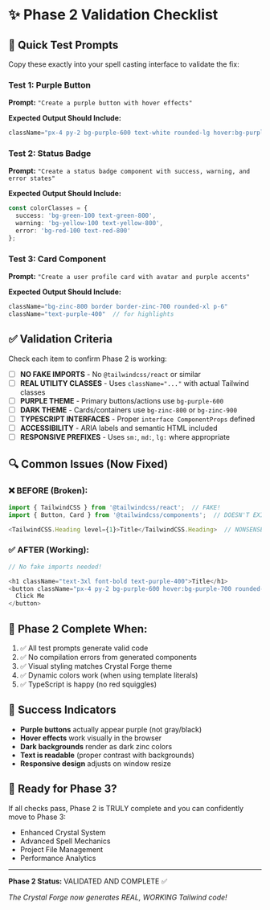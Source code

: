 # ✨ Phase 2 Validation Checklist

## 🎯 Quick Test Prompts

Copy these exactly into your spell casting interface to validate the fix:

### Test 1: Purple Button
**Prompt:** `"Create a purple button with hover effects"`

**Expected Output Should Include:**
```typescript
className="px-4 py-2 bg-purple-600 text-white rounded-lg hover:bg-purple-700 transition-colors"
```

### Test 2: Status Badge
**Prompt:** `"Create a status badge component with success, warning, and error states"`

**Expected Output Should Include:**
```typescript
const colorClasses = {
  success: 'bg-green-100 text-green-800',
  warning: 'bg-yellow-100 text-yellow-800',
  error: 'bg-red-100 text-red-800'
};
```

### Test 3: Card Component
**Prompt:** `"Create a user profile card with avatar and purple accents"`

**Expected Output Should Include:**
```typescript
className="bg-zinc-800 border border-zinc-700 rounded-xl p-6"
className="text-purple-400"  // for highlights
```

## ✅ Validation Criteria

Check each item to confirm Phase 2 is working:

- [ ] **NO FAKE IMPORTS** - No `@tailwindcss/react` or similar
- [ ] **REAL UTILITY CLASSES** - Uses `className="..."` with actual Tailwind classes
- [ ] **PURPLE THEME** - Primary buttons/actions use `bg-purple-600`
- [ ] **DARK THEME** - Cards/containers use `bg-zinc-800` or `bg-zinc-900`
- [ ] **TYPESCRIPT INTERFACES** - Proper `interface ComponentProps` defined
- [ ] **ACCESSIBILITY** - ARIA labels and semantic HTML included
- [ ] **RESPONSIVE PREFIXES** - Uses `sm:`, `md:`, `lg:` where appropriate

## 🔍 Common Issues (Now Fixed)

### ❌ BEFORE (Broken):
```typescript
import { TailwindCSS } from '@tailwindcss/react';  // FAKE!
import { Button, Card } from '@tailwindcss/components';  // DOESN'T EXIST!

<TailwindCSS.Heading level={1}>Title</TailwindCSS.Heading>  // NONSENSE!
```

### ✅ AFTER (Working):
```typescript
// No fake imports needed!

<h1 className="text-3xl font-bold text-purple-400">Title</h1>
<button className="px-4 py-2 bg-purple-600 hover:bg-purple-700 rounded-lg">
  Click Me
</button>
```

## 🚦 Phase 2 Complete When:

1. ✅ All test prompts generate valid code
2. ✅ No compilation errors from generated components
3. ✅ Visual styling matches Crystal Forge theme
4. ✅ Dynamic colors work (when using template literals)
5. ✅ TypeScript is happy (no red squiggles)

## 🎉 Success Indicators

- **Purple buttons** actually appear purple (not gray/black)
- **Hover effects** work visually in the browser
- **Dark backgrounds** render as dark zinc colors
- **Text is readable** (proper contrast with backgrounds)
- **Responsive design** adjusts on window resize

## 🚀 Ready for Phase 3?

If all checks pass, Phase 2 is TRULY complete and you can confidently move to Phase 3:

- Enhanced Crystal System
- Advanced Spell Mechanics
- Project File Management
- Performance Analytics

---

**Phase 2 Status:** VALIDATED AND COMPLETE ✅

*The Crystal Forge now generates REAL, WORKING Tailwind code!*
